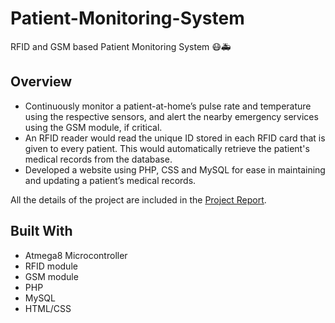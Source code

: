 # Patient-Monitoring-System
RFID and GSM based Patient Monitoring System 😷🚑

## Overview
* Continuously monitor a patient-at-home’s pulse rate and temperature using the respective sensors, and alert the nearby emergency services using the GSM module, if critical.
* An RFID reader would read the unique ID stored in each RFID card that is given to every patient. This would automatically retrieve the patient's medical records from the database.
* Developed a website using PHP, CSS and MySQL for ease in maintaining and updating a patient’s medical records.

All the details of the project are included in the [Project Report](https://github.com/kev5/Patient-Monitoring-System/blob/master/BE%20PROJECT%20REPORT.pdf).

## Built With

* Atmega8 Microcontroller
* RFID module
* GSM module
* PHP
* MySQL
* HTML/CSS
